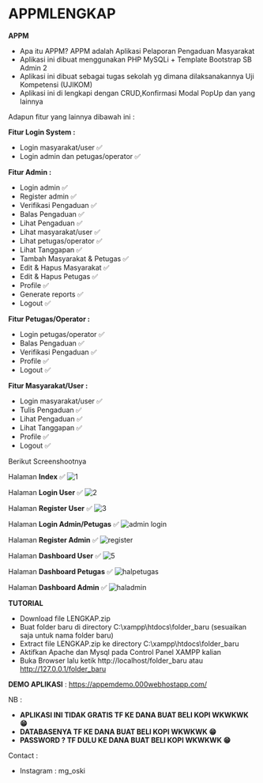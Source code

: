 # APPMLENGKAP

**APPM**
- Apa itu APPM? APPM adalah Aplikasi Pelaporan Pengaduan Masyarakat
- Aplikasi ini dibuat menggunakan PHP MySQLi + Template Bootstrap SB Admin 2
- Aplikasi ini dibuat sebagai tugas sekolah yg dimana dilaksanakannya Uji Kompetensi (UJIKOM)
- Aplikasi ini di lengkapi dengan CRUD,Konfirmasi Modal PopUp dan yang lainnya

Adapun fitur yang lainnya dibawah ini :

**Fitur Login System :**
- Login masyarakat/user ✅
- Login admin dan petugas/operator ✅

**Fitur Admin :** 
- Login admin ✅
- Register admin ✅
- Verifikasi Pengaduan ✅
- Balas Pengaduan ✅
- Lihat Pengaduan ✅
- Lihat masyarakat/user ✅
- Lihat petugas/operator ✅
- Lihat Tanggapan ✅
- Tambah Masyarakat & Petugas ✅
- Edit & Hapus Masyarakat ✅
- Edit & Hapus Petugas ✅
- Profile ✅
- Generate reports ✅
- Logout ✅

**Fitur Petugas/Operator :**
- Login petugas/operator ✅
- Balas Pengaduan ✅
- Verifikasi Pengaduan ✅
- Profile ✅
- Logout ✅

**Fitur Masyarakat/User :**
- Login masyarakat/user ✅
- Tulis Pengaduan ✅
- Lihat Pengaduan ✅
- Lihat Tanggapan ✅
- Profile ✅
- Logout ✅

Berikut Screenshootnya

Halaman **Index** ✅
![1](https://github.com/mgoski/APPM/assets/142203248/97a8e5a0-1b78-4e09-b992-e3796200c1df)


Halaman **Login User** ✅
![2](https://github.com/mgoski/APPM/assets/142203248/2ff4e22e-a280-4329-8222-5277f3f75f3c)

Halaman **Register User** ✅
![3](https://github.com/mgoski/APPM/assets/142203248/b7268179-8992-4042-8b45-f9ebd45b440f)

Halaman **Login Admin/Petugas** ✅
![admin login](https://github.com/mgoski/APPM/assets/142203248/16bd66c3-59c4-4c79-8eeb-2e3cb9cf31b6)

Halaman **Register Admin** ✅
![register](https://github.com/mgoski/APPM/assets/142203248/1ed11c65-44e7-4aca-a850-2e6cd66efe81)

Halaman **Dashboard User** ✅
![5](https://github.com/mgoski/APPM/assets/142203248/a168aa7b-87d0-43e0-a792-603af5d1761f)

Halaman **Dashboard Petugas** ✅
![halpetugas](https://github.com/mgoski/APPM/assets/142203248/726c3ef4-cf23-4900-b88c-215c99fffeed)

Halaman **Dashboard Admin** ✅
![haladmin](https://github.com/mgoski/APPM/assets/142203248/1df7d6a7-3c7e-465c-97c2-525b7e6cf9bf)

**TUTORIAL**
- Download file LENGKAP.zip
- Buat folder baru di directory C:\\xampp\htdocs\folder_baru (sesuaikan saja untuk nama folder baru)
- Extract file LENGKAP.zip ke directory C:\\xampp\htdocs\folder_baru
- Aktifkan Apache dan Mysql pada Control Panel XAMPP kalian
- Buka Browser lalu ketik http://localhost/folder_baru atau http://127.0.0.1/folder_baru

**DEMO APLIKASI**
: https://appemdemo.000webhostapp.com/

NB : 
- **APLIKASI INI TIDAK GRATIS TF KE DANA BUAT BELI KOPI WKWKWK 😁**
- **DATABASENYA TF KE DANA BUAT BELI KOPI WKWKWK 😁**
- **PASSWORD ? TF DULU KE DANA BUAT BELI KOPI WKWKWK 😁**

Contact : 

- Instagram : mg_oski
